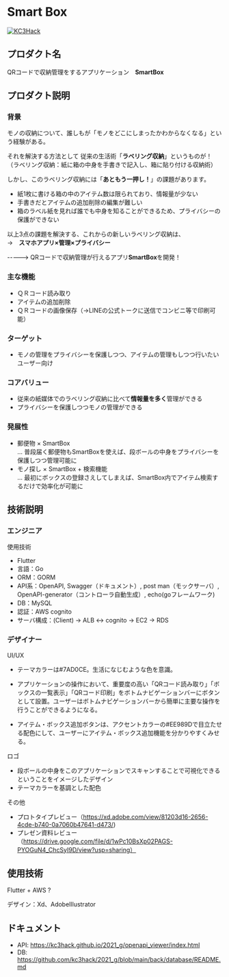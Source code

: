 # Smart Box

[![KC3Hack](https://kc3.me/hack/wp-content/uploads/2021/01/kc3hack2021ogp@2x.png)](https://kc3.me/hack)

## プロダクト名

QRコードで収納管理をするアプリケーション　**SmartBox**

## プロダクト説明
### 背景
モノの収納について、誰しもが「モノをどこにしまったかわからなくなる」という経験がある。  

それを解決する方法として  従来の生活術「**ラベリング収納**」というものが！  
（ラベリング収納：紙に箱の中身を手書きで記入し、箱に貼り付ける収納術）

しかし、このラベリング収納には「**あともう一押し！**」の課題があります。  

- 紙1枚に書ける箱の中のアイテム数は限られており、情報量が少ない
- 手書きだとアイテムの追加削除の編集が難しい
- 箱のラベル紙を見れば誰でも中身を知ることができるため、プライバシーの保護ができない

以上3点の課題を解決する、これからの新しいラベリング収納は、  
->　**スマホアプリ×管理×プライバシー**  

-----> QRコードで収納管理が行えるアプリ**SmartBox**を開発！

### 主な機能
- ＱＲコード読み取り
- アイテムの追加削除
- ＱＲコードの画像保存（->LINEの公式トークに送信でコンビニ等で印刷可能）

### ターゲット
- モノの管理をプライバシーを保護しつつ、アイテムの管理もしつつ行いたいユーザー向け

### コアバリュー
- 従来の紙媒体でのラベリング収納に比べて**情報量を多く**管理ができる
- プライバシーを保護しつつモノの管理ができる

### 発展性
- 郵便物 × SmartBox  
… 普段届く郵便物もSmartBoxを使えば、段ボールの中身をプライバシーを保護しつつ管理可能に  
- モノ探し × SmartBox + 検索機能  
… 最初にボックスの登録さえしてしまえば、SmartBox内でアイテム検索するだけで効率化が可能に

## 技術説明
### エンジニア
使用技術
- Flutter
- 言語：Go
- ORM：GORM
- API系：OpenAPI, Swagger（ドキュメント）, post man（モックサーバ）, OpenAPI-generator（コントローラ自動生成）, echo(goフレームワーク)
- DB：MySQL
- 認証：AWS cognito
- サーバ構成：(Client) -> ALB <-> cognito -> EC2 -> RDS

### デザイナー
UI/UX  
- テーマカラーは#7AD0CE。生活になじむような色を意識。

- アプリケーションの操作において、重要度の高い「QRコード読み取り」「ボックスの一覧表示」「QRコード印刷」をボトムナビゲーションバーにボタンとして設置。ユーザーはボトムナビゲーションバーから簡単に主要な操作を行うことができるようになる。

- アイテム・ボックス追加ボタンは、アクセントカラーの#EE989Dで目立たせる配色にして、ユーザーにアイテム・ボックス追加機能を分かりやすくみせる。

ロゴ
- 段ボールの中身をこのアプリケーションでスキャンすることで可視化できるということをイメージしたデザイン
- テーマカラーを基調とした配色

その他
- プロトタイプレビュー（https://xd.adobe.com/view/81203d16-2656-4cde-b740-0a7060b47641-d473/)
- プレゼン資料レビュー（https://drive.google.com/file/d/1wPc10BsXp02PAGS-PYOGuN4_ChcSyI9D/view?usp=sharing）


## 使用技術

Flutter + AWS ?  

デザイン：Xd、AdobeIllustrator

## ドキュメント

- API: https://kc3hack.github.io/2021_g/openapi_viewer/index.html
- DB: https://github.com/kc3hack/2021_g/blob/main/back/database/README.md
 

